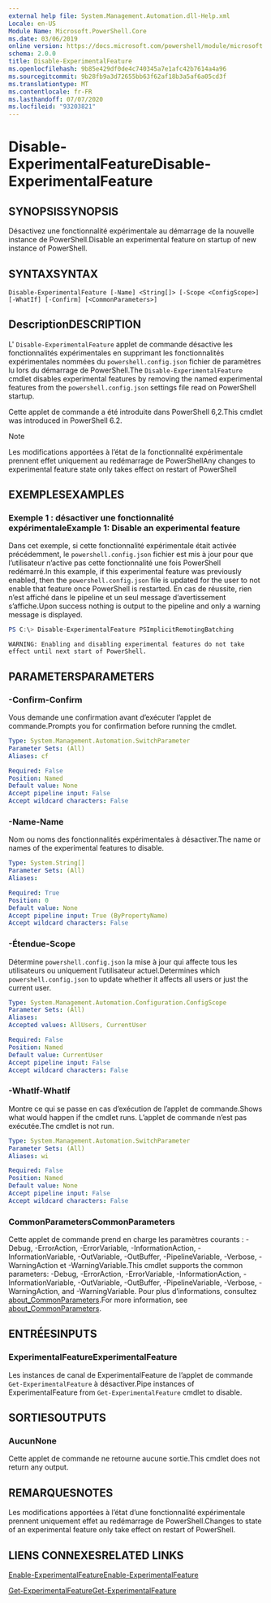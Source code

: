 ```yaml
---
external help file: System.Management.Automation.dll-Help.xml
Locale: en-US
Module Name: Microsoft.PowerShell.Core
ms.date: 03/06/2019
online version: https://docs.microsoft.com/powershell/module/microsoft.powershell.core/disable-experimentalfeature?view=powershell-6&WT.mc_id=ps-gethelp
schema: 2.0.0
title: Disable-ExperimentalFeature
ms.openlocfilehash: 9b85e429df0de4c740345a7e1afc42b7614a4a96
ms.sourcegitcommit: 9b28fb9a3d72655bb63f62af18b3a5af6a05cd3f
ms.translationtype: MT
ms.contentlocale: fr-FR
ms.lasthandoff: 07/07/2020
ms.locfileid: "93203821"
---
```

# <span data-ttu-id="5abc9-102">Disable-ExperimentalFeature</span><span class="sxs-lookup"><span data-stu-id="5abc9-102">Disable-ExperimentalFeature</span></span>

## <span data-ttu-id="5abc9-103">SYNOPSIS</span><span class="sxs-lookup"><span data-stu-id="5abc9-103">SYNOPSIS</span></span>
<span data-ttu-id="5abc9-104">Désactivez une fonctionnalité expérimentale au démarrage de la nouvelle instance de PowerShell.</span><span class="sxs-lookup"><span data-stu-id="5abc9-104">Disable an experimental feature on startup of new instance of PowerShell.</span></span>

## <span data-ttu-id="5abc9-105">SYNTAX</span><span class="sxs-lookup"><span data-stu-id="5abc9-105">SYNTAX</span></span>

```
Disable-ExperimentalFeature [-Name] <String[]> [-Scope <ConfigScope>] [-WhatIf] [-Confirm] [<CommonParameters>]
```

## <span data-ttu-id="5abc9-106">Description</span><span class="sxs-lookup"><span data-stu-id="5abc9-106">DESCRIPTION</span></span>

<span data-ttu-id="5abc9-107">L' `Disable-ExperimentalFeature` applet de commande désactive les fonctionnalités expérimentales en supprimant les fonctionnalités expérimentales nommées du `powershell.config.json` fichier de paramètres lu lors du démarrage de PowerShell.</span><span class="sxs-lookup"><span data-stu-id="5abc9-107">The `Disable-ExperimentalFeature` cmdlet disables experimental features by removing the named experimental features from the `powershell.config.json` settings file read on PowerShell startup.</span></span>

<span data-ttu-id="5abc9-108">Cette applet de commande a été introduite dans PowerShell 6,2.</span><span class="sxs-lookup"><span data-stu-id="5abc9-108">This cmdlet was introduced in PowerShell 6.2.</span></span>

> [!NOTE]
> <span data-ttu-id="5abc9-109">Les modifications apportées à l’état de la fonctionnalité expérimentale prennent effet uniquement au redémarrage de PowerShell</span><span class="sxs-lookup"><span data-stu-id="5abc9-109">Any changes to experimental feature state only takes effect on restart of PowerShell</span></span>

## <span data-ttu-id="5abc9-110">EXEMPLES</span><span class="sxs-lookup"><span data-stu-id="5abc9-110">EXAMPLES</span></span>

### <span data-ttu-id="5abc9-111">Exemple 1 : désactiver une fonctionnalité expérimentale</span><span class="sxs-lookup"><span data-stu-id="5abc9-111">Example 1: Disable an experimental feature</span></span>

<span data-ttu-id="5abc9-112">Dans cet exemple, si cette fonctionnalité expérimentale était activée précédemment, le `powershell.config.json` fichier est mis à jour pour que l’utilisateur n’active pas cette fonctionnalité une fois PowerShell redémarré.</span><span class="sxs-lookup"><span data-stu-id="5abc9-112">In this example, if this experimental feature was previously enabled, then the `powershell.config.json` file is updated for the user to not enable that feature once PowerShell is restarted.</span></span>
<span data-ttu-id="5abc9-113">En cas de réussite, rien n’est affiché dans le pipeline et un seul message d’avertissement s’affiche.</span><span class="sxs-lookup"><span data-stu-id="5abc9-113">Upon success nothing is output to the pipeline and only a warning message is displayed.</span></span>

```powershell
PS C:\> Disable-ExperimentalFeature PSImplicitRemotingBatching
```

```Output
WARNING: Enabling and disabling experimental features do not take effect until next start of PowerShell.
```

## <span data-ttu-id="5abc9-114">PARAMETERS</span><span class="sxs-lookup"><span data-stu-id="5abc9-114">PARAMETERS</span></span>

### <span data-ttu-id="5abc9-115">-Confirm</span><span class="sxs-lookup"><span data-stu-id="5abc9-115">-Confirm</span></span>

<span data-ttu-id="5abc9-116">Vous demande une confirmation avant d’exécuter l’applet de commande.</span><span class="sxs-lookup"><span data-stu-id="5abc9-116">Prompts you for confirmation before running the cmdlet.</span></span>

```yaml
Type: System.Management.Automation.SwitchParameter
Parameter Sets: (All)
Aliases: cf

Required: False
Position: Named
Default value: None
Accept pipeline input: False
Accept wildcard characters: False
```

### <span data-ttu-id="5abc9-117">-Name</span><span class="sxs-lookup"><span data-stu-id="5abc9-117">-Name</span></span>

<span data-ttu-id="5abc9-118">Nom ou noms des fonctionnalités expérimentales à désactiver.</span><span class="sxs-lookup"><span data-stu-id="5abc9-118">The name or names of the experimental features to disable.</span></span>

```yaml
Type: System.String[]
Parameter Sets: (All)
Aliases:

Required: True
Position: 0
Default value: None
Accept pipeline input: True (ByPropertyName)
Accept wildcard characters: False
```

### <span data-ttu-id="5abc9-119">-Étendue</span><span class="sxs-lookup"><span data-stu-id="5abc9-119">-Scope</span></span>

<span data-ttu-id="5abc9-120">Détermine `powershell.config.json` la mise à jour qui affecte tous les utilisateurs ou uniquement l’utilisateur actuel.</span><span class="sxs-lookup"><span data-stu-id="5abc9-120">Determines which `powershell.config.json` to update whether it affects all users or just the current user.</span></span>

```yaml
Type: System.Management.Automation.Configuration.ConfigScope
Parameter Sets: (All)
Aliases:
Accepted values: AllUsers, CurrentUser

Required: False
Position: Named
Default value: CurrentUser
Accept pipeline input: False
Accept wildcard characters: False
```

### <span data-ttu-id="5abc9-121">-WhatIf</span><span class="sxs-lookup"><span data-stu-id="5abc9-121">-WhatIf</span></span>

<span data-ttu-id="5abc9-122">Montre ce qui se passe en cas d’exécution de l’applet de commande.</span><span class="sxs-lookup"><span data-stu-id="5abc9-122">Shows what would happen if the cmdlet runs.</span></span>
<span data-ttu-id="5abc9-123">L’applet de commande n’est pas exécutée.</span><span class="sxs-lookup"><span data-stu-id="5abc9-123">The cmdlet is not run.</span></span>

```yaml
Type: System.Management.Automation.SwitchParameter
Parameter Sets: (All)
Aliases: wi

Required: False
Position: Named
Default value: None
Accept pipeline input: False
Accept wildcard characters: False
```

### <span data-ttu-id="5abc9-124">CommonParameters</span><span class="sxs-lookup"><span data-stu-id="5abc9-124">CommonParameters</span></span>

<span data-ttu-id="5abc9-125">Cette applet de commande prend en charge les paramètres courants : -Debug, -ErrorAction, -ErrorVariable, -InformationAction, -InformationVariable, -OutVariable, -OutBuffer, -PipelineVariable, -Verbose, -WarningAction et -WarningVariable.</span><span class="sxs-lookup"><span data-stu-id="5abc9-125">This cmdlet supports the common parameters: -Debug, -ErrorAction, -ErrorVariable, -InformationAction, -InformationVariable, -OutVariable, -OutBuffer, -PipelineVariable, -Verbose, -WarningAction, and -WarningVariable.</span></span> <span data-ttu-id="5abc9-126">Pour plus d’informations, consultez [about_CommonParameters](https://go.microsoft.com/fwlink/?LinkID=113216).</span><span class="sxs-lookup"><span data-stu-id="5abc9-126">For more information, see [about_CommonParameters](https://go.microsoft.com/fwlink/?LinkID=113216).</span></span>

## <span data-ttu-id="5abc9-127">ENTRÉES</span><span class="sxs-lookup"><span data-stu-id="5abc9-127">INPUTS</span></span>

### <span data-ttu-id="5abc9-128">ExperimentalFeature</span><span class="sxs-lookup"><span data-stu-id="5abc9-128">ExperimentalFeature</span></span>

<span data-ttu-id="5abc9-129">Les instances de canal de ExperimentalFeature de l’applet de commande `Get-ExperimentalFeature` à désactiver.</span><span class="sxs-lookup"><span data-stu-id="5abc9-129">Pipe instances of ExperimentalFeature from `Get-ExperimentalFeature` cmdlet to disable.</span></span>

## <span data-ttu-id="5abc9-130">SORTIES</span><span class="sxs-lookup"><span data-stu-id="5abc9-130">OUTPUTS</span></span>

### <span data-ttu-id="5abc9-131">Aucun</span><span class="sxs-lookup"><span data-stu-id="5abc9-131">None</span></span>

<span data-ttu-id="5abc9-132">Cette applet de commande ne retourne aucune sortie.</span><span class="sxs-lookup"><span data-stu-id="5abc9-132">This cmdlet does not return any output.</span></span>

## <span data-ttu-id="5abc9-133">REMARQUES</span><span class="sxs-lookup"><span data-stu-id="5abc9-133">NOTES</span></span>

<span data-ttu-id="5abc9-134">Les modifications apportées à l’état d’une fonctionnalité expérimentale prennent uniquement effet au redémarrage de PowerShell.</span><span class="sxs-lookup"><span data-stu-id="5abc9-134">Changes to state of an experimental feature only take effect on restart of PowerShell.</span></span>

## <span data-ttu-id="5abc9-135">LIENS CONNEXES</span><span class="sxs-lookup"><span data-stu-id="5abc9-135">RELATED LINKS</span></span>

[<span data-ttu-id="5abc9-136">Enable-ExperimentalFeature</span><span class="sxs-lookup"><span data-stu-id="5abc9-136">Enable-ExperimentalFeature</span></span>](Enable-ExperimentalFeature.md)

[<span data-ttu-id="5abc9-137">Get-ExperimentalFeature</span><span class="sxs-lookup"><span data-stu-id="5abc9-137">Get-ExperimentalFeature</span></span>](Get-ExperimentalFeature.md)
